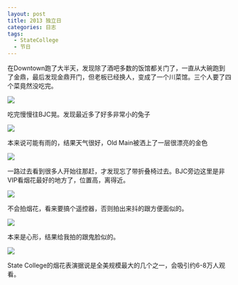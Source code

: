 ```yaml
---
layout: post
title: 2013 独立日
categories: 日志
tags: 
  - StateCollege
  - 节日
---
```

在Downtown跑了大半天，发现除了酒吧多数的饭馆都关门了，一直从大碗跑到了金鼎，最后发现金鼎开门，但老板已经换人，变成了一个川菜馆。三个人要了四个菜竟然没吃完。

![](http://farm6.staticflickr.com/5455/9211286531_2ccdbcfb2b_z.jpg)

吃完慢慢往BJC晃。发现最近多了好多非常小的兔子

![](http://farm6.staticflickr.com/5344/9211170567_3c619ce726_z.jpg)

本来说可能有雨的，结果天气很好，Old Main被洒上了一层很漂亮的金色

![](http://farm3.staticflickr.com/2818/9213951200_a446cebc08.jpg)

一路过去看到很多人开始往那赶，才发现忘了带折叠椅过去。BJC旁边这里是非VIP看烟花最好的地方了，位置高，离得近。

![](http://farm8.staticflickr.com/7386/9214066814_a1a314fa48_z.jpg)

不会拍烟花，看来要搞个遥控器，否则拍出来抖的跟方便面似的。

![](http://farm4.staticflickr.com/3811/9213951124_e1e5220990_z.jpg)

本来是心形，结果给我拍的跟鬼脸似的。

![](http://farm8.staticflickr.com/7447/9211169327_baa3643758_z.jpg)

State College的烟花表演据说是全美规模最大的几个之一，会吸引约6-8万人观看。
